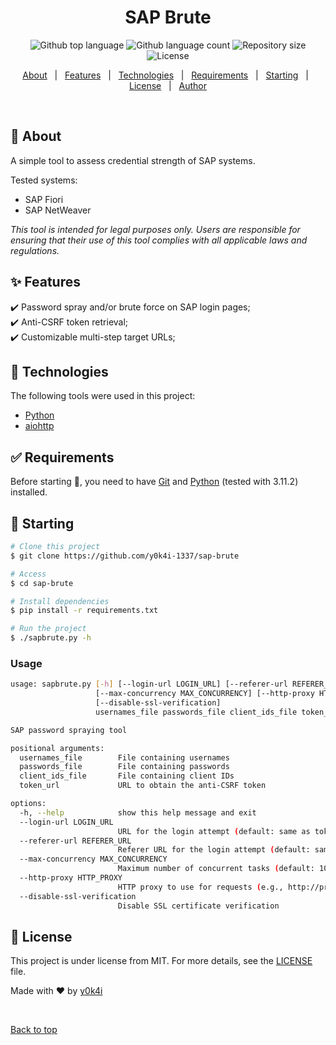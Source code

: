 <h1 align="center">SAP Brute</h1>

<p align="center">
  <img alt="Github top language" src="https://img.shields.io/github/languages/top/y0k4i-1337/sap-brute?color=56BEB8">

  <img alt="Github language count" src="https://img.shields.io/github/languages/count/y0k4i-1337/sap-brute?color=56BEB8">

  <img alt="Repository size" src="https://img.shields.io/github/repo-size/y0k4i-1337/sap-brute?color=56BEB8">

  <img alt="License" src="https://img.shields.io/github/license/y0k4i-1337/sap-brute?color=56BEB8">

  <!-- <img alt="Github issues" src="https://img.shields.io/github/issues/y0k4i-1337/sap-brute?color=56BEB8" /> -->

  <!-- <img alt="Github forks" src="https://img.shields.io/github/forks/y0k4i-1337/sap-brute?color=56BEB8" /> -->

  <!-- <img alt="Github stars" src="https://img.shields.io/github/stars/y0k4i-1337/sap-brute?color=56BEB8" /> -->
</p>

<!-- Status -->


<p align="center">
  <a href="#dart-about">About</a> &#xa0; | &#xa0;
  <a href="#sparkles-features">Features</a> &#xa0; | &#xa0;
  <a href="#rocket-technologies">Technologies</a> &#xa0; | &#xa0;
  <a href="#white_check_mark-requirements">Requirements</a> &#xa0; | &#xa0;
  <a href="#checkered_flag-starting">Starting</a> &#xa0; | &#xa0;
  <a href="#memo-license">License</a> &#xa0; | &#xa0;
  <a href="https://github.com/y0k4i-1337" target="_blank">Author</a>
</p>

<br>

## :dart: About ##

A simple tool to assess credential strength of SAP systems.

Tested systems:
  - SAP Fiori
  - SAP NetWeaver

*This tool is intended for legal purposes only. Users are responsible for ensuring that their use of this tool complies with all applicable laws and regulations.*

## :sparkles: Features ##

:heavy_check_mark: Password spray and/or brute force on SAP login pages;\
:heavy_check_mark: Anti-CSRF token retrieval;\
:heavy_check_mark: Customizable multi-step target URLs;

## :rocket: Technologies ##

The following tools were used in this project:

- [Python](https://www.python.org)
- [aiohttp](https://docs.aiohttp.org/en/stable/index.html)

## :white_check_mark: Requirements ##

Before starting :checkered_flag:, you need to have [Git](https://git-scm.com)
and [Python](https://www.python.org) (tested with 3.11.2) installed.

## :checkered_flag: Starting ##

```bash
# Clone this project
$ git clone https://github.com/y0k4i-1337/sap-brute

# Access
$ cd sap-brute

# Install dependencies
$ pip install -r requirements.txt

# Run the project
$ ./sapbrute.py -h

```

### Usage ###

```bash
usage: sapbrute.py [-h] [--login-url LOGIN_URL] [--referer-url REFERER_URL]
                   [--max-concurrency MAX_CONCURRENCY] [--http-proxy HTTP_PROXY]
                   [--disable-ssl-verification]
                   usernames_file passwords_file client_ids_file token_url

SAP password spraying tool

positional arguments:
  usernames_file        File containing usernames
  passwords_file        File containing passwords
  client_ids_file       File containing client IDs
  token_url             URL to obtain the anti-CSRF token

options:
  -h, --help            show this help message and exit
  --login-url LOGIN_URL
                        URL for the login attempt (default: same as token URL)
  --referer-url REFERER_URL
                        Referer URL for the login attempt (default: same as token URL)
  --max-concurrency MAX_CONCURRENCY
                        Maximum number of concurrent tasks (default: 10)
  --http-proxy HTTP_PROXY
                        HTTP proxy to use for requests (e.g., http://proxy.example.com:8080)
  --disable-ssl-verification
                        Disable SSL certificate verification
```

## :memo: License ##

This project is under license from MIT. For more details, see the [LICENSE](LICENSE.md) file.


Made with :heart: by <a href="https://github.com/y0k4i-1337" target="_blank">y0k4i</a>

&#xa0;

<a href="#top">Back to top</a>
